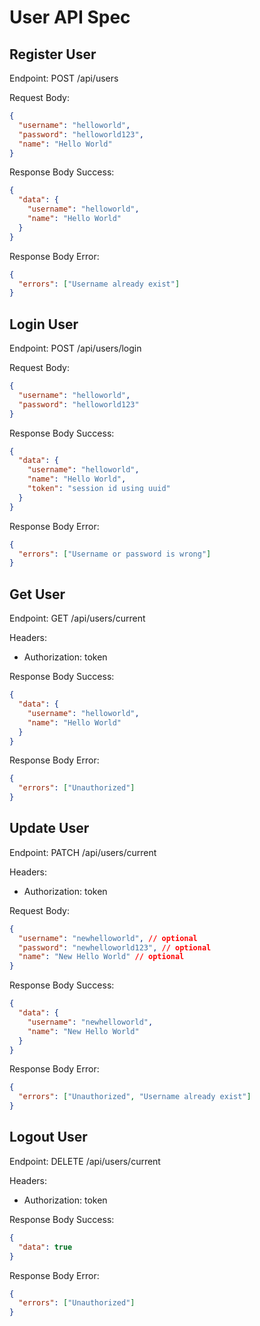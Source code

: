 # User API Spec

## Register User

Endpoint: POST /api/users

Request Body:

```json
{
  "username": "helloworld",
  "password": "helloworld123",
  "name": "Hello World"
}
```

Response Body Success:

```json
{
  "data": {
    "username": "helloworld",
    "name": "Hello World"
  }
}
```

Response Body Error:

```json
{
  "errors": ["Username already exist"]
}
```

## Login User

Endpoint: POST /api/users/login

Request Body:

```json
{
  "username": "helloworld",
  "password": "helloworld123"
}
```

Response Body Success:

```json
{
  "data": {
    "username": "helloworld",
    "name": "Hello World",
    "token": "session id using uuid"
  }
}
```

Response Body Error:

```json
{
  "errors": ["Username or password is wrong"]
}
```

## Get User

Endpoint: GET /api/users/current

Headers:

- Authorization: token

Response Body Success:

```json
{
  "data": {
    "username": "helloworld",
    "name": "Hello World"
  }
}
```

Response Body Error:

```json
{
  "errors": ["Unauthorized"]
}
```

## Update User

Endpoint: PATCH /api/users/current

Headers:

- Authorization: token

Request Body:

```json
{
  "username": "newhelloworld", // optional
  "password": "newhelloworld123", // optional
  "name": "New Hello World" // optional
}
```

Response Body Success:

```json
{
  "data": {
    "username": "newhelloworld",
    "name": "New Hello World"
  }
}
```

Response Body Error:

```json
{
  "errors": ["Unauthorized", "Username already exist"]
}
```

## Logout User

Endpoint: DELETE /api/users/current

Headers:

- Authorization: token

Response Body Success:

```json
{
  "data": true
}
```

Response Body Error:

```json
{
  "errors": ["Unauthorized"]
}
```

